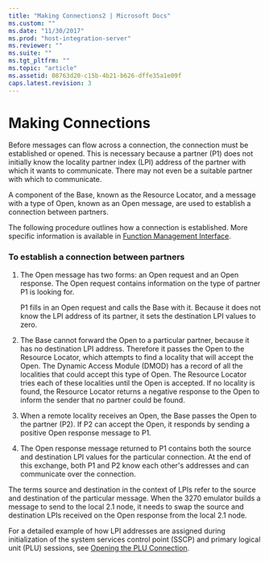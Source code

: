 ```yaml
---
title: "Making Connections2 | Microsoft Docs"
ms.custom: ""
ms.date: "11/30/2017"
ms.prod: "host-integration-server"
ms.reviewer: ""
ms.suite: ""
ms.tgt_pltfrm: ""
ms.topic: "article"
ms.assetid: 08763d20-c15b-4b21-b626-dffe35a1e09f
caps.latest.revision: 3
---
```

# Making Connections
Before messages can flow across a connection, the connection must be established or opened. This is necessary because a partner (P1) does not initially know the locality partner index (LPI) address of the partner with which it wants to communicate. There may not even be a suitable partner with which to communicate.  
  
 A component of the Base, known as the Resource Locator, and a message with a type of Open, known as an Open message, are used to establish a connection between partners.  
  
 The following procedure outlines how a connection is established. More specific information is available in [Function Management Interface](../HIS2010/function-management-interface1.md).  
  
### To establish a connection between partners  
  
1.  The Open message has two forms: an Open request and an Open response. The Open request contains information on the type of partner P1 is looking for.  
  
     P1 fills in an Open request and calls the Base with it. Because it does not know the LPI address of its partner, it sets the destination LPI values to zero.  
  
2.  The Base cannot forward the Open to a particular partner, because it has no destination LPI address. Therefore it passes the Open to the Resource Locator, which attempts to find a locality that will accept the Open. The Dynamic Access Module (DMOD) has a record of all the localities that could accept this type of Open. The Resource Locator tries each of these localities until the Open is accepted. If no locality is found, the Resource Locator returns a negative response to the Open to inform the sender that no partner could be found.  
  
3.  When a remote locality receives an Open, the Base passes the Open to the partner (P2). If P2 can accept the Open, it responds by sending a positive Open response message to P1.  
  
4.  The Open response message returned to P1 contains both the source and destination LPI values for the particular connection. At the end of this exchange, both P1 and P2 know each other's addresses and can communicate over the connection.  
  
 The terms source and destination in the context of LPIs refer to the source and destination of the particular message. When the 3270 emulator builds a message to send to the local 2.1 node, it needs to swap the source and destination LPIs received on the Open response from the local 2.1 node.  
  
 For a detailed example of how LPI addresses are assigned during initialization of the system services control point (SSCP) and primary logical unit (PLU) sessions, see [Opening the PLU Connection](../HIS2010/opening-the-plu-connection2.md).